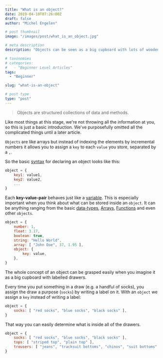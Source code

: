 ```yaml
---
title: "What is an object?"
date: 2019-04-10T07:26:00Z
draft: false
author: "Michel Engelen"

# post thumbnail
image: "/images/post/what_is_an_object.jpg"

# meta description
description: "Objects can be seen as a big cupboard with lots of wooden drawers to store things in it. Learn about it in more detail here."

# taxonomies
# categories:
#   - "Beginner Level Articles"
tags:
  - "Beginner"

slug: "what-is-an-object"

# post type
type: "post"
---
```


> Objects are structured collections of data and methods.

Like most things at this stage, we're not throwing all the information at you, so this is just a basic introduction. We've purposefully omitted all the complicated things until a later article.

`Objects` are like arrays but instead of indexing the elements by incremental numbers it allows you to assign a `key` to each `value` you store, separated by a `,`.

So the basic [syntax](https://codetips.co.uk/beginner/what-is-syntax/) for declaring an object looks like this:

````js
object = {
    key1: value1,
    key2: value2,
    ...
}
````

Each **key-value-pair** behaves just like a [variable](https://codetips.co.uk/beginner/what-is-a-variable/). This is especially important when you think about what can be stored inside an `object`. It can be anything ranging from the basic [data-types](https://codetips.co.uk/beginner/what-is-a-data-type/), [Arrays](https://codetips.co.uk/beginner/what-are-arrays/), [Functions](https://codetips.co.uk/beginner/what-is-a-function/) and even other `objects`.

```js
object = {
    number: 1,
    float: 3.17,
    boolean: true,
    string: "Hello World",
    array: [ "John Doe", 37, 1.95 ],
    object: {
        key: value,
    },
}
```

The whole concept of an object can be grasped easily when you imagine it as a big cupboard with labelled drawers.

Every time you put something in a draw (e.g. a handful of socks), you assign the draw a purpose (`socks`) by writing a label on it. With an `object` we assign a `key` instead of writing a label:

```js
object = {
    socks: [ "red socks", "blue socks", "black socks" ],
}
```

That way you can easily determine what is inside all of the drawers.

```js
object = {
    socks: [ "red socks", "blue socks", "black socks" ],
    tops: [ "striped top", "plain top" ],
    trousers: [ "jeans", "tracksuit bottoms", "chinos", "suit bottoms" ]
}
```


